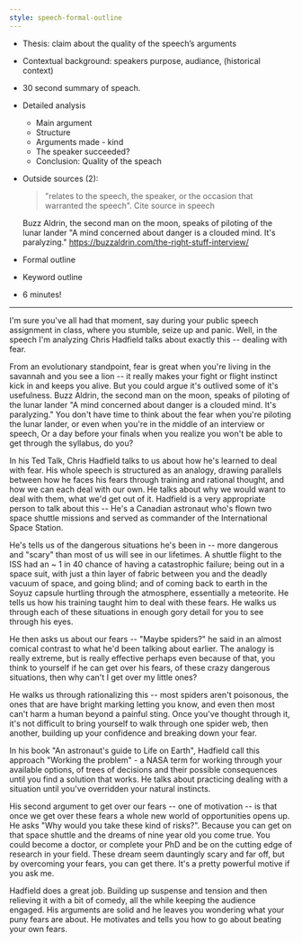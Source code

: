 ```yaml
---
style: speech-formal-outline
---
```


* Thesis: claim about the quality of the speech’s arguments
* Contextual background: speakers purpose, audiance, (historical context)
* 30 second summary of speach.
* Detailed analysis
  - Main argument
  - Structure
  - Arguments made - kind
  - The speaker succeeded?
  - Conclusion: Quality of the speach
* Outside sources (2):
  > "relates to the speech, the speaker, or the occasion that warranted the speech".
  Cite source in speech

  Buzz Aldrin, the second man on the moon, speaks of piloting of the lunar lander
  "A mind concerned about danger is a clouded mind. It's paralyzing." 
  https://buzzaldrin.com/the-right-stuff-interview/

* Formal outline
* Keyword outline
* 6 minutes!

---

I'm sure you've all had that moment, say during your public speech assignment in
class, where you stumble, seize up and panic. Well, in the speech I'm analyzing
Chris Hadfield talks about exactly this -- dealing with fear.

From an evolutionary standpoint, fear is great when you're living in the
savannah and you see a lion -- it really makes your fight or flight instinct
kick in and keeps you alive. But you could argue it's outlived some of it's
usefulness. Buzz Aldrin, the second man on the moon, speaks of piloting of the
lunar lander "A mind concerned about danger is a clouded mind. It's paralyzing."
You don't have time to think about the fear when you're piloting the lunar
lander, or even when you're in the middle of an interview or speech, Or a day
before your finals when you realize you won't be able to get through the
syllabus, do you?

In his Ted Talk, Chris Hadfield talks to us about how he's learned to deal with
fear. His whole speech is structured as an analogy, drawing parallels between
how he faces his fears through training and rational thought, and how we can
each deal with our own. He talks about why we would want to deal with them, what
we'd get out of it. Hadfield is a very appropriate person to talk about this --
He's a Canadian astronaut who's flown two space shuttle missions and served as
commander of the International Space Station.

He's tells us of the dangerous situations he's been in -- more dangerous and
"scary" than most of us will see in our lifetimes. A shuttle flight to the ISS
had an ~ 1 in 40 chance of having a catastrophic failure; being out in a space
suit, with just a thin layer of fabric between you and the deadly vacuum of
space, and going blind; and of coming back to earth in the Soyuz capsule
hurtling through the atmosphere, essentially a meteorite. He tells us how his
training taught him to deal with these fears. He walks us through each of these
situations in enough gory detail for you to see through his eyes.

He then asks us about our fears -- "Maybe spiders?" he said in an almost comical
contrast to what he'd been talking about earlier. The analogy is really extreme,
but is really effective perhaps even because of that, you think to yourself if
he can get over his fears, of these crazy dangerous situations, then why can't I
get over my little ones?

He walks us through rationalizing this --  most spiders aren't poisonous, the
ones that are have bright marking letting you know, and even then most can't
harm a human beyond a painful sting. Once you've thought through it, it's not
difficult to bring yourself to walk through one spider web, then another,
building up your confidence and breaking down your fear.

In his book "An astronaut's guide to Life on Earth", Hadfield call this approach
"Working the problem" - a NASA term for working through your available options,
of trees of decisions and their possible consequences until you find a solution
that works. He talks about practicing dealing with a situation until you've
overridden your natural instincts.

His second argument to get over our fears --  one of motivation -- is that once
we get over these fears a whole new world of opportunities opens up. He asks
"Why would you take these kind of risks?". Because you can get
on that space shuttle and the dreams of nine year old you come true. You could
become a doctor, or complete your PhD and be on the cutting edge of research in
your field. These dream seem dauntingly scary and far off, but by overcoming
your fears, you can get there. It's a pretty powerful motive if you ask me.

Hadfield does a great job. Building up suspense and tension and then relieving
it with a bit of comedy, all the while keeping the audience engaged. His arguments
are solid and he leaves you wondering what your puny fears are about. He
motivates and tells you how to go about beating your own fears.
